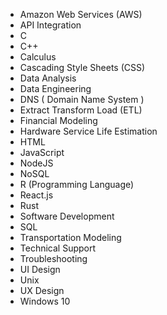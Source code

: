 - Amazon Web Services (AWS)
- API Integration
- C
- C++
- Calculus
- Cascading Style Sheets (CSS)
- Data Analysis
- Data Engineering
- DNS ( Domain Name System )
- Extract Transform Load (ETL)
- Financial Modeling
- Hardware Service Life Estimation
- HTML
- JavaScript
- NodeJS
- NoSQL
- R (Programming Language)
- React.js
- Rust
- Software Development
- SQL
- Transportation Modeling
- Technical Support
- Troubleshooting
- UI Design
- Unix
- UX Design
- Windows 10
